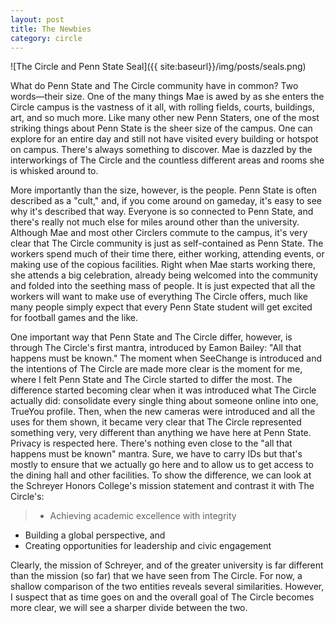 ```yaml
---
layout: post
title: The Newbies
category: circle
---
```

![The Circle and Penn State Seal]({{ site:baseurl}}/img/posts/seals.png)

What do Penn State and The Circle community have in common? Two words—their size. One of the many things Mae is awed by as she enters the Circle campus is the vastness of it all, with rolling fields, courts, buildings, art, and so much more. Like many other new Penn Staters, one of the most striking things about Penn State is the sheer size of the campus. One can explore for an entire day and still not have visited every building or hotspot on campus. There's always something to discover. Mae is dazzled by the interworkings of The Circle and the countless different areas and rooms she is whisked around to. 

More importantly than the size, however, is the people. Penn State is often described as a "cult," and, if you come around on gameday, it's easy to see why it's described that way. Everyone is so connected to Penn State, and there's really not much else for miles around other than the university. Although Mae and most other Circlers commute to the campus, it's very clear that The Circle community is just as self-contained as Penn State. The workers spend much of their time there, either working, attending events, or making use of the copious facilities. Right when Mae starts working there, she attends a big celebration, already being welcomed into the community and folded into the seething mass of people. It is just expected that all the workers will want to make use of everything The Circle offers, much like many people simply expect that every Penn State student will get excited for football games and the like. 

One important way that Penn State and The Circle differ, however, is through The Circle's first mantra, introduced by Eamon Bailey: "All that happens must be known." The moment when SeeChange is introduced and the intentions of The Circle are made more clear is the moment for me, where I felt Penn State and The Circle started to differ the most. The difference started becoming clear when it was introduced what The Circle actually did: consolidate every single thing about someone online into one, TrueYou profile. Then, when the new cameras were introduced and all the uses for them shown, it became very clear that The Circle represented something very, very different than anything we have here at Penn State. Privacy is respected here. There's nothing even close to the "all that happens must be known" mantra. Sure, we have to carry IDs but that's mostly to ensure that we actually go here and to allow us to get access to the dining hall and other facilities. To show the difference, we can look at the Schreyer Honors College's mission statement and contrast it with The Circle's:

>* Achieving academic excellence with integrity
* Building a global perspective, and
* Creating opportunities for leadership and civic engagement

Clearly, the mission of Schreyer, and of the greater university is far different than the mission (so far) that we have seen from The Circle. For now, a shallow comparison of the two entities reveals several similarities. However, I suspect that as time goes on and the overall goal of The Circle becomes more clear, we will see a sharper divide between the two.
